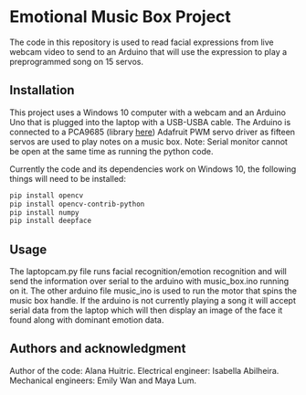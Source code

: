 # Emotional Music Box Project

The code in this repository is used to read facial expressions from live webcam video to send to an Arduino that will use the expression to play a preprogrammed song on 15 servos.

## Installation

This project uses a Windows 10 computer with a webcam and an Arduino Uno that is plugged into the laptop with a USB-USBA cable. The Arduino is connected to a PCA9685 (library [here](https://learn.adafruit.com/16-channel-pwm-servo-driver/using-the-adafruit-library)) Adafruit PWM servo driver as fifteen servos are used to play notes on a music box. Note: Serial monitor cannot be open at the same time as running the python code.

Currently the code and its dependencies work on Windows 10, the following things will need to be installed:

```bash
pip install opencv
pip install opencv-contrib-python
pip install numpy
pip install deepface
```

## Usage

The laptopcam.py file runs facial recognition/emotion recognition and will send the information over serial to the arduino with music_box.ino running on it. The other arduino file music_ino is used to run the motor that spins the music box handle. If the arduino is not currently playing a song it will accept serial data from the laptop which will then display an image of the face it found along with dominant emotion data.

## Authors and acknowledgment

Author of the code: Alana Huitric. Electrical engineer: Isabella Abilheira. Mechanical engineers: Emily Wan and Maya Lum.
